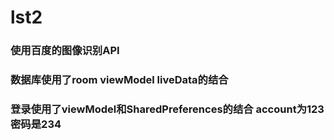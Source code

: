 # lst2
### 使用百度的图像识别API
### 数据库使用了room viewModel liveData的结合
### 登录使用了viewModel和SharedPreferences的结合 account为123 密码是234
